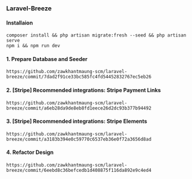 ### Laravel-Breeze

#### Installaion
````
composer install && php artisan migrate:fresh --seed && php artisan serve
npm i && npm run dev
````


#### 1. Prepare Database and Seeder
````
https://github.com/zawkhantmaung-scm/laravel-breeze/commit/7dad2f91ce33bc585fc4fd54452832767ec5eb26
````


#### 2. [Stripe] Recommended integrations: Stripe Payment Links
````
https://github.com/zawkhantmaung-scm/laravel-breeze/commit/a6eb28da9de8eb8fd1eece26d2dc93b377b94492
````


#### 3. [Stripe] Recommended integrations: Stripe Elements
````
https://github.com/zawkhantmaung-scm/laravel-breeze/commit/a3183b394e0c59770c6537eb36e0f72a3656d8ad
````


#### 4. Refactor Design
````
https://github.com/zawkhantmaung-scm/laravel-breeze/commit/6eebd8c36befcedb1d408875f116da892e9c4ed4
````
